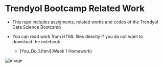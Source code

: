 # Trendyol Bootcamp Related Work 

- This repo includes assigments, related works and codes of the Trendyol Data Science Bootcamp

- You can read work from HTML files directly if you do not want to download the notebook
  - [You_Do_1.html](Week 1 Homework)

![image](https://user-images.githubusercontent.com/73999139/159130477-e6919f08-c174-4651-952f-ecdde4bc0b35.png)

